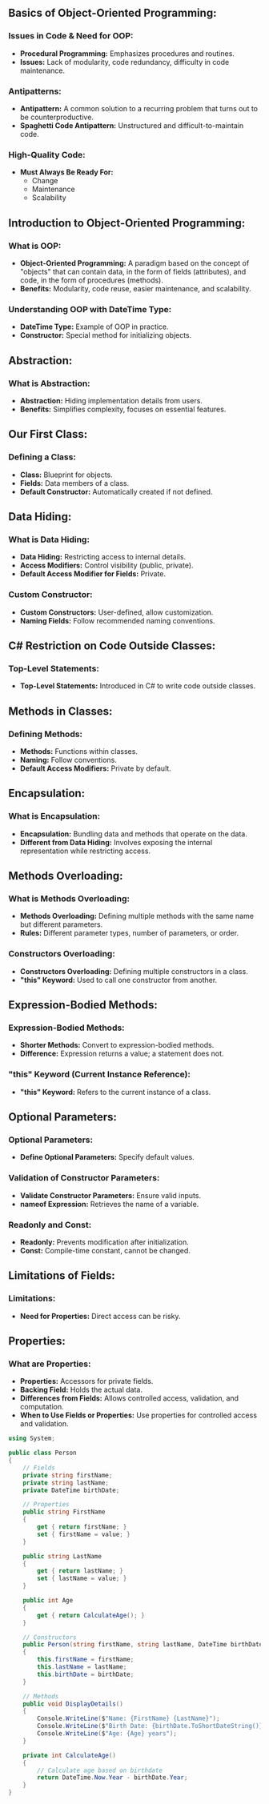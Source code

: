 ## Basics of Object-Oriented Programming:

### Issues in Code & Need for OOP:
- **Procedural Programming:** Emphasizes procedures and routines.
- **Issues:** Lack of modularity, code redundancy, difficulty in code maintenance.

### Antipatterns:
- **Antipattern:** A common solution to a recurring problem that turns out to be counterproductive.
- **Spaghetti Code Antipattern:** Unstructured and difficult-to-maintain code.

### High-Quality Code:
- **Must Always Be Ready For:**
  - Change
  - Maintenance
  - Scalability

## Introduction to Object-Oriented Programming:

### What is OOP:
- **Object-Oriented Programming:** A paradigm based on the concept of "objects" that can contain data, in the form of fields (attributes), and code, in the form of procedures (methods).
- **Benefits:** Modularity, code reuse, easier maintenance, and scalability.

### Understanding OOP with DateTime Type:
- **DateTime Type:** Example of OOP in practice.
- **Constructor:** Special method for initializing objects.

## Abstraction:

### What is Abstraction:
- **Abstraction:** Hiding implementation details from users.
- **Benefits:** Simplifies complexity, focuses on essential features.

## Our First Class:

### Defining a Class:
- **Class:** Blueprint for objects.
- **Fields:** Data members of a class.
- **Default Constructor:** Automatically created if not defined.

## Data Hiding:

### What is Data Hiding:
- **Data Hiding:** Restricting access to internal details.
- **Access Modifiers:** Control visibility (public, private).
- **Default Access Modifier for Fields:** Private.

### Custom Constructor:
- **Custom Constructors:** User-defined, allow customization.
- **Naming Fields:** Follow recommended naming conventions.

## C# Restriction on Code Outside Classes:

### Top-Level Statements:
- **Top-Level Statements:** Introduced in C# to write code outside classes.

## Methods in Classes:

### Defining Methods:
- **Methods:** Functions within classes.
- **Naming:** Follow conventions.
- **Default Access Modifiers:** Private by default.

## Encapsulation:

### What is Encapsulation:
- **Encapsulation:** Bundling data and methods that operate on the data.
- **Different from Data Hiding:** Involves exposing the internal representation while restricting access.

## Methods Overloading:

### What is Methods Overloading:
- **Methods Overloading:** Defining multiple methods with the same name but different parameters.
- **Rules:** Different parameter types, number of parameters, or order.

### Constructors Overloading:
- **Constructors Overloading:** Defining multiple constructors in a class.
- **"this" Keyword:** Used to call one constructor from another.

## Expression-Bodied Methods:

### Expression-Bodied Methods:
- **Shorter Methods:** Convert to expression-bodied methods.
- **Difference:** Expression returns a value; a statement does not.

### "this" Keyword (Current Instance Reference):
- **"this" Keyword:** Refers to the current instance of a class.

## Optional Parameters:

### Optional Parameters:
- **Define Optional Parameters:** Specify default values.

### Validation of Constructor Parameters:
- **Validate Constructor Parameters:** Ensure valid inputs.
- **nameof Expression:** Retrieves the name of a variable.

### Readonly and Const:
- **Readonly:** Prevents modification after initialization.
- **Const:** Compile-time constant, cannot be changed.

## Limitations of Fields:

### Limitations:
- **Need for Properties:** Direct access can be risky.

## Properties:

### What are Properties:
- **Properties:** Accessors for private fields.
- **Backing Field:** Holds the actual data.
- **Differences from Fields:** Allows controlled access, validation, and computation.
- **When to Use Fields or Properties:** Use properties for controlled access and validation.



```c#
using System;

public class Person
{
    // Fields
    private string firstName;
    private string lastName;
    private DateTime birthDate;

    // Properties
    public string FirstName
    {
        get { return firstName; }
        set { firstName = value; }
    }

    public string LastName
    {
        get { return lastName; }
        set { lastName = value; }
    }

    public int Age
    {
        get { return CalculateAge(); }
    }

    // Constructors
    public Person(string firstName, string lastName, DateTime birthDate)
    {
        this.firstName = firstName;
        this.lastName = lastName;
        this.birthDate = birthDate;
    }

    // Methods
    public void DisplayDetails()
    {
        Console.WriteLine($"Name: {FirstName} {LastName}");
        Console.WriteLine($"Birth Date: {birthDate.ToShortDateString()}");
        Console.WriteLine($"Age: {Age} years");
    }

    private int CalculateAge()
    {
        // Calculate age based on birthdate
        return DateTime.Now.Year - birthDate.Year;
    }
}


```
